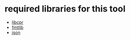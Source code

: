 # required libraries for this tool
- [libcpr](https://github.com/libcpr/cpr)
- [fmtlib](https://github.com/fmtlib/fmt)
- [json](https://github.com/nlohmann/json)
